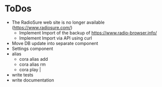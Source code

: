 ToDos
======

* The RadioSure web site is no longer available (https://www.radiosure.com/)
  * Implement Import of the backup of https://www.radio-browser.info/
  * Implement Import via API using curl
* Move DB update into separate component
* Settings component
* alias
  * cora alias add <name> <id>
  * cora alias rm <name>
  * cora play <alias>|<id>
* write tests
* write documentation
